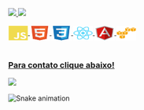 <div>
  <a href="https://github.com/bruno-lima1504">
  <img height="180em" src="https://github-readme-stats.vercel.app/api?username=bruno-lima1504&show_icons=true&theme=tokyonight&include_all_commits=true&count_private=true"/>
  <img height="180em" src="https://github-readme-stats.vercel.app/api/top-langs/?username=bruno-lima1504&layout=compact&langs_count=6&theme=tokyonight"/>
</div>
<div style="display: inline_block"><br>
  <img align="center" alt="Js" height="30" width="40" src="https://raw.githubusercontent.com/devicons/devicon/master/icons/javascript/javascript-plain.svg">
  <img align="center" alt="HTML" height="30" width="40" src="https://raw.githubusercontent.com/devicons/devicon/master/icons/html5/html5-original.svg">
  <img align="center" alt="CSS" height="30" width="40" src="https://raw.githubusercontent.com/devicons/devicon/master/icons/css3/css3-original.svg">
  <img align="center" alt="react" height="30" width="40" src="https://raw.githubusercontent.com/devicons/devicon/master/icons/react/react-original.svg">
  <img align="center" alt="angular" height="30" width="40" src="https://raw.githubusercontent.com/devicons/devicon/master/icons/angularjs/angularjs-original.svg">
  <img align="center" alt="angular" height="30" width="40" src="https://raw.githubusercontent.com/devicons/devicon/master/icons/amazonwebservices/amazonwebservices-original.svg">
</div>
 
 <br>
 
  ### Para contato clique abaixo!
 
<div> 
 <a href="https://www.linkedin.com/in/bruno-lima-9ba21b242/" target="_blank"><img src="https://img.shields.io/badge/-LinkedIn-%230077B5?style=for-the-badge&logo=linkedin&logoColor=white" target="_blank"></a> 
 
  ![Snake animation](https://github.com/bruno-lima1504/bruno-lima1504/blob/output/github-contribution-grid-snake.svg)

</div>
